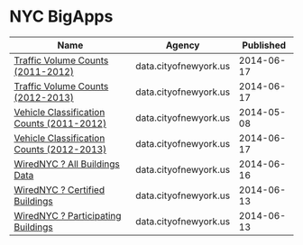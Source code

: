 # NYC BigApps

Name | Agency | Published
---- | ---- | ---------
[Traffic Volume Counts (2011-2012)](../datasets/wng2-85mv.md) | data.cityofnewyork.us | 2014-06-17
[Traffic Volume Counts (2012-2013)](../datasets/p424-amsu.md) | data.cityofnewyork.us | 2014-06-17
[Vehicle Classification Counts (2011-2012)](../datasets/t9nw-j73k.md) | data.cityofnewyork.us | 2014-05-08
[Vehicle Classification Counts (2012-2013)](../datasets/ae5u-upr6.md) | data.cityofnewyork.us | 2014-06-17
[WiredNYC ? All Buildings Data](../datasets/a6nj-cfbz.md) | data.cityofnewyork.us | 2014-06-16
[WiredNYC ? Certified Buildings](../datasets/37it-gmcp.md) | data.cityofnewyork.us | 2014-06-13
[WiredNYC ? Participating Buildings](../datasets/cfzn-4iza.md) | data.cityofnewyork.us | 2014-06-13

